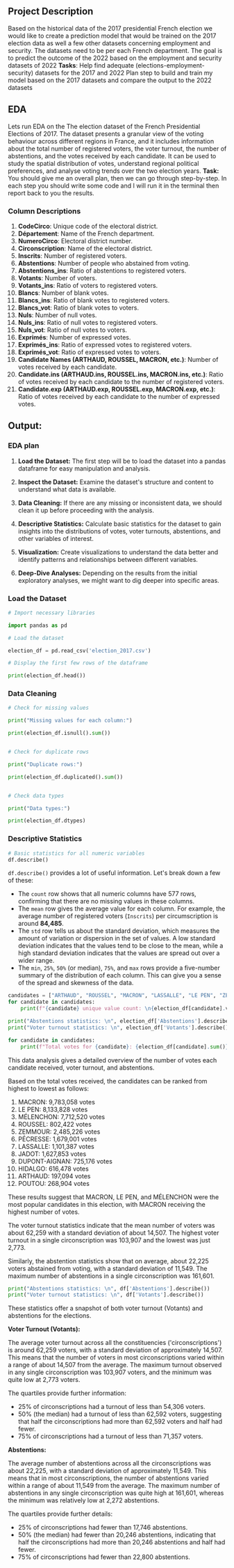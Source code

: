 ## Project Description

Based on the historical data of the 2017 presidential French election we would like to create a prediction model that would be trained on the 2017 election data as well a few other datasets concerning employment and security. The datasets need to be per each French department. The goal is to predict the outcome of the 2022 based on the employment and security datasets of 2022 
**Tasks**:
	Help find adequate (elections-employment-security) datasets for the 2017 and 2022
	Plan step to build and train my model based on the 2017 datasets and compare the output to the 2022 datasets  

## EDA

Lets run EDA on the The election dataset of the French Presidential Elections of 2017. The dataset presents a granular view of the voting behaviour across different regions in France, and it includes information about the total number of registered voters, the voter turnout, the number of abstentions, and the votes received by each candidate. It can be used to study the spatial distribution of votes, understand regional political preferences, and analyse voting trends over the two election years.
	**Task:**
		You should give me an overall plan, then we can go through step-by-step. In each step you should write some code and I will run it in the terminal then report back to you the results.

### Column Descriptions

1. **CodeCirco**: Unique code of the electoral district.
2. **Département**: Name of the French department.
3. **NumeroCirco**: Electoral district number.
4. **Circonscription**: Name of the electoral district.
5. **Inscrits**: Number of registered voters.
6. **Abstentions**: Number of people who abstained from voting.
7. **Abstentions_ins**: Ratio of abstentions to registered voters.
8. **Votants**: Number of voters.
9. **Votants_ins**: Ratio of voters to registered voters.
10. **Blancs**: Number of blank votes.
11. **Blancs_ins**: Ratio of blank votes to registered voters.
12. **Blancs_vot**: Ratio of blank votes to voters.
13. **Nuls**: Number of null votes.
14. **Nuls_ins**: Ratio of null votes to registered voters.
15. **Nuls_vot**: Ratio of null votes to voters.
16. **Exprimés**: Number of expressed votes.
17. **Exprimés_ins**: Ratio of expressed votes to registered voters.
18. **Exprimés_vot**: Ratio of expressed votes to voters.
19. **Candidate Names (ARTHAUD, ROUSSEL, MACRON, etc.)**: Number of votes received by each candidate.
20. **Candidate.ins (ARTHAUD.ins, ROUSSEL.ins, MACRON.ins, etc.)**: Ratio of votes received by each candidate to the number of registered voters.
21. **Candidate.exp (ARTHAUD.exp, ROUSSEL.exp, MACRON.exp, etc.)**: Ratio of votes received by each candidate to the number of expressed votes.

## Output:

### **EDA plan**
1. **Load the Dataset:** The first step will be to load the dataset into a pandas dataframe for easy manipulation and analysis.
    
2. **Inspect the Dataset:** Examine the dataset's structure and content to understand what data is available.
    
3. **Data Cleaning:** If there are any missing or inconsistent data, we should clean it up before proceeding with the analysis.
    
4. **Descriptive Statistics:** Calculate basic statistics for the dataset to gain insights into the distributions of votes, voter turnouts, abstentions, and other variables of interest.
    
5. **Visualization:** Create visualizations to understand the data better and identify patterns and relationships between different variables.
    
6. **Deep-Dive Analyses:** Depending on the results from the initial exploratory analyses, we might want to dig deeper into specific areas.

### Load the Dataset

```python 
# Import necessary libraries

import pandas as pd

# Load the dataset

election_df = pd.read_csv('election_2017.csv')

# Display the first few rows of the dataframe

print(election_df.head())
```

### **Data Cleaning**

```python 
# Check for missing values

print("Missing values for each column:")

print(election_df.isnull().sum())


# Check for duplicate rows

print("Duplicate rows:")

print(election_df.duplicated().sum())


# Check data types

print("Data types:")

print(election_df.dtypes)
```

### **Descriptive Statistics**

```python
# Basic statistics for all numeric variables
df.describe()
```
`df.describe()` provides a lot of useful information. Let's break down a few of these:

- The `count` row shows that all numeric columns have 577 rows, confirming that there are no missing values in these columns.
- The `mean` row gives the average value for each column. For example, the average number of registered voters (`Inscrits`) per circumscription is around **84,485**.
- The `std` row tells us about the standard deviation, which measures the amount of variation or dispersion in the set of values. A low standard deviation indicates that the values tend to be close to the mean, while a high standard deviation indicates that the values are spread out over a wider range.
- The `min`, `25%`, `50%` (or median), `75%`, and `max` rows provide a five-number summary of the distribution of each column. This can give you a sense of the spread and skewness of the data.

```python 
candidates = ["ARTHAUD", "ROUSSEL", "MACRON", "LASSALLE", "LE PEN", "ZEMMOUR", "MÉLENCHON", "HIDALGO", "JADOT", "PÉCRESSE", "POUTOU", "DUPONT-AIGNAN"]
for candidate in candidates:
    print(f"{candidate} unique value count: \n{election_df[candidate].value_counts()}\n")

print("Abstentions statistics: \n", election_df['Abstentions'].describe())
print("Voter turnout statistics: \n", election_df['Votants'].describe())

for candidate in candidates:
    print(f"Total votes for {candidate}: {election_df[candidate].sum()}")

``` 

This data analysis gives a detailed overview of the number of votes each candidate received, voter turnout, and abstentions.

Based on the total votes received, the candidates can be ranked from highest to lowest as follows:

1. MACRON: 9,783,058 votes
2. LE PEN: 8,133,828 votes
3. MÉLENCHON: 7,712,520 votes
4. ROUSSEL: 802,422 votes
5. ZEMMOUR: 2,485,226 votes
6. PÉCRESSE: 1,679,001 votes
7. LASSALLE: 1,101,387 votes
8. JADOT: 1,627,853 votes
9. DUPONT-AIGNAN: 725,176 votes
10. HIDALGO: 616,478 votes
11. ARTHAUD: 197,094 votes
12. POUTOU: 268,904 votes

These results suggest that MACRON, LE PEN, and MÉLENCHON were the most popular candidates in this election, with MACRON receiving the highest number of votes.

The voter turnout statistics indicate that the mean number of voters was about 62,259 with a standard deviation of about 14,507. The highest voter turnout in a single circonscription was 103,907 and the lowest was just 2,773.

Similarly, the abstention statistics show that on average, about 22,225 voters abstained from voting, with a standard deviation of 11,549. The maximum number of abstentions in a single circonscription was 161,601.

```python 
print("Abstentions statistics: \n", df['Abstentions'].describe())
print("Voter turnout statistics: \n", df['Votants'].describe())
```

These statistics offer a snapshot of both voter turnout (Votants) and abstentions for the elections.

**Voter Turnout (Votants):**

The average voter turnout across all the constituencies ('circonscriptions') is around 62,259 voters, with a standard deviation of approximately 14,507. This means that the number of voters in most circonscriptions varied within a range of about 14,507 from the average. The maximum turnout observed in any single circonscription was 103,907 voters, and the minimum was quite low at 2,773 voters. 

The quartiles provide further information:

- 25% of circonscriptions had a turnout of less than 54,306 voters.
- 50% (the median) had a turnout of less than 62,592 voters, suggesting that half the circonscriptions had more than 62,592 voters and half had fewer.
- 75% of circonscriptions had a turnout of less than 71,357 voters.

**Abstentions:**

The average number of abstentions across all the circonscriptions was about 22,225, with a standard deviation of approximately 11,549. This means that in most circonscriptions, the number of abstentions varied within a range of about 11,549 from the average. The maximum number of abstentions in any single circonscription was quite high at 161,601, whereas the minimum was relatively low at 2,272 abstentions.

The quartiles provide further details:

- 25% of circonscriptions had fewer than 17,746 abstentions.
- 50% (the median) had fewer than 20,246 abstentions, indicating that half the circonscriptions had more than 20,246 abstentions and half had fewer.
- 75% of circonscriptions had fewer than 22,800 abstentions.

